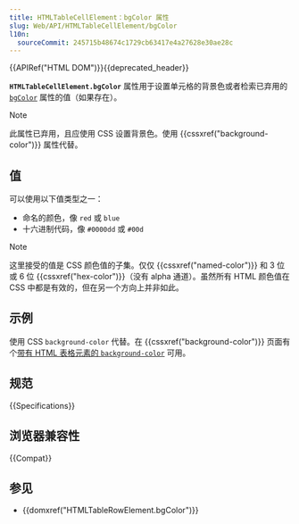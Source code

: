 ```yaml
---
title: HTMLTableCellElement：bgColor 属性
slug: Web/API/HTMLTableCellElement/bgColor
l10n:
  sourceCommit: 245715b48674c1729cb63417e4a27628e30ae28c
---
```


{{APIRef("HTML DOM")}}{{deprecated_header}}

**`HTMLTableCellElement.bgColor`** 属性用于设置单元格的背景色或者检索已弃用的 [`bgColor`](/zh-CN/docs/Web/HTML/Element/td#bgcolor) 属性的值（如果存在）。

> [!NOTE]
> 此属性已弃用，且应使用 CSS 设置背景色。使用 {{cssxref("background-color")}} 属性代替。

## 值

可以使用以下值类型之一：

- 命名的颜色，像 `red` 或 `blue`
- 十六进制代码，像 `#0000dd` 或 `#00d`

> [!NOTE]
> 这里接受的值是 CSS 颜色值的子集。仅仅 {{cssxref("named-color")}} 和 3 位 或 6 位 {{cssxref("hex-color")}}（没有 alpha 通道）。虽然所有 HTML 颜色值在 CSS 中都是有效的，但在另一个方向上并非如此。

## 示例

使用 CSS `background-color` 代替。在 {{cssxref("background-color")}} 页面有个[带有 HTML 表格元素的 `background-color`](/zh-CN/docs/Web/CSS/background-color#着色表) 可用。

## 规范

{{Specifications}}

## 浏览器兼容性

{{Compat}}

## 参见

- {{domxref("HTMLTableRowElement.bgColor")}}
